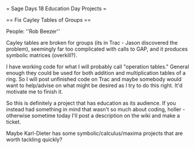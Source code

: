 = Sage Days 18 Education Day Projects =

== Fix Cayley Tables of Groups ==

People: ''Rob Beezer''

Cayley tables are broken for groups (its in Trac - Jason discovered the problem), seemingly far too complicated with calls to GAP, and it produces symbolic matrices (overkill?).

I have working code for what I will probably call "operation tables."  General enough they could be used for both addition and multiplication tables of a ring.  So I will post unfinished code on Trac and maybe somebody would want to help/advise on what might be desired as I try to do this right.  It'd motivate me to finish it.

So this is definitely a project that has education as its audience.  If you instead had something in mind that wasn't so much about coding, holler - otherwise sometime today I'll post a description on the wiki and make a ticket.

Maybe Karl-Dieter has some symbolic/calculus/maxima projects that are worth tackling quickly?
